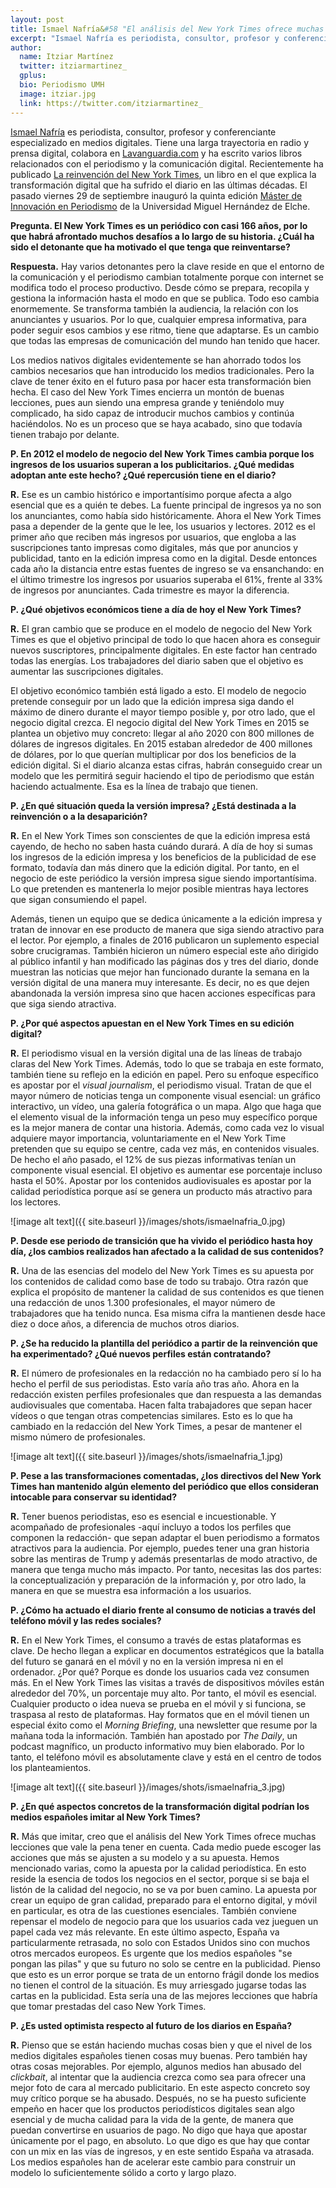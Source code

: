 ```yaml
---
layout: post
title: Ismael Nafría&#58 "El análisis del New York Times ofrece muchas lecciones que los medios españoles pueden tener en cuenta"
excerpt: "Ismael Nafría es periodista, consultor, profesor y conferenciante especializado en medios digitales. Tiene una larga trayectoria en radio y prensa digital, colabora en Lavanguardia.com y ha escrito varios libros relacionados con el periodismo y la comunicación digital. Recientemente ha publicado La reinvención del New York Times, un libro en el que explica la transformación digital que ha sufrido el diario en las últimas décadas. El pasado viernes 29 de septiembre inauguró la quinta edición Máster de Innovación en Periodismo de la Universidad Miguel Hernández de Elche."
author:
  name: Itziar Martínez
  twitter: itziarmartinez_
  gplus:  
  bio: Periodismo UMH
  image: itziar.jpg
  link: https://twitter.com/itziarmartinez_
---
```

[Ismael Nafría](http://www.ismaelnafria.com/) es periodista, consultor, profesor y conferenciante especializado en medios digitales. Tiene una larga trayectoria en radio y prensa digital, colabora en [Lavanguardia.com](http://www.lavanguardia.com/) y ha escrito varios libros relacionados con el periodismo y la comunicación digital. Recientemente ha publicado [La reinvención del New York Times](http://www.ismaelnafria.com/nytimes/), un libro en el que explica la transformación digital que ha sufrido el diario en las últimas décadas. El pasado viernes 29 de septiembre inauguró la quinta edición [Máster de Innovación en Periodismo](http://mip.umh.es/) de la Universidad Miguel Hernández de Elche. 

**Pregunta. El New York Times es un periódico con casi 166 años, por lo que habrá afrontado muchos desafíos a lo largo de su historia. ¿Cuál ha sido el detonante que ha motivado el que tenga que reinventarse?**

**Respuesta.** Hay varios detonantes pero la clave reside en que el entorno de la comunicación y el periodismo cambian totalmente porque con internet se modifica todo el proceso productivo. Desde cómo se prepara, recopila y gestiona la información hasta el modo en que se publica. Todo eso cambia enormemente. Se transforma también la audiencia, la relación con los anunciantes y usuarios. Por lo que, cualquier empresa informativa, para poder seguir esos cambios y ese ritmo, tiene que adaptarse. Es un cambio que todas las empresas de comunicación del mundo han tenido que hacer.

Los medios nativos digitales evidentemente se han ahorrado todos los cambios necesarios que han introducido los medios tradicionales. Pero la clave de tener éxito en el futuro pasa por hacer esta transformación bien hecha. El caso del New York Times encierra un montón de buenas lecciones, pues aun siendo una empresa grande y teniéndolo muy complicado, ha sido capaz de introducir muchos cambios y continúa haciéndolos. No es un proceso que se haya acabado, sino que todavía tienen trabajo por delante.

**P. En 2012 el modelo de negocio del New York Times cambia porque los ingresos de los usuarios superan a los publicitarios. ¿Qué medidas adoptan ante este hecho? ¿Qué repercusión tiene en el diario?**

**R.** Ese es un cambio histórico e importantísimo porque afecta a algo esencial que es a quién te debes. La fuente principal de ingresos ya no son los anunciantes, como había sido históricamente. Ahora el New York Times pasa a depender de la gente que le lee, los usuarios y lectores. 2012 es el primer año que reciben más ingresos por usuarios, que engloba a las suscripciones tanto impresas como digitales, más que por anuncios y publicidad, tanto en la edición impresa como en la digital. Desde entonces cada año la distancia entre estas fuentes de ingreso se va ensanchando: en el último trimestre los ingresos por usuarios superaba el 61%, frente al 33% de ingresos por anunciantes. Cada trimestre es mayor la diferencia.

**P. ¿Qué objetivos económicos tiene a día de hoy el New York Times?**

**R.** El gran cambio que se produce en el modelo de negocio del New York Times es que el objetivo principal de todo lo que hacen ahora es conseguir nuevos suscriptores, principalmente digitales. En este factor han centrado todas las energías. Los trabajadores del diario saben que el objetivo es aumentar las suscripciones digitales. 

El objetivo económico también está ligado a esto. El modelo de negocio pretende conseguir por un lado que la edición impresa siga dando el máximo de dinero durante el mayor tiempo posible y, por otro lado, que el negocio digital crezca. El negocio digital del New York Times en 2015 se plantea un objetivo muy concreto: llegar al año 2020 con 800 millones de dólares de ingresos digitales. En 2015 estaban alrededor de 400 millones de dólares, por lo que querían multiplicar por dos los beneficios de la edición digital. Si el diario alcanza estas cifras, habrán conseguido crear un modelo que les permitirá seguir haciendo el tipo de periodismo que están haciendo actualmente. Esa es la línea de trabajo que tienen. 

**P. ¿En qué situación queda la versión impresa? ¿Está destinada a la reinvención o a la desaparición?**

**R.** En el New York Times son conscientes de que la edición impresa está cayendo, de hecho no saben hasta cuándo durará. A día de hoy si sumas los ingresos de la edición impresa y los beneficios de la publicidad de ese formato, todavía dan más dinero que la edición digital. Por tanto, en el negocio de este periódico la versión impresa sigue siendo importantísima. Lo que pretenden es mantenerla lo mejor posible mientras haya lectores que sigan consumiendo el papel. 

Además, tienen un equipo que se dedica únicamente a la edición impresa y tratan de innovar en ese producto de manera que siga siendo atractivo para el lector. Por ejemplo, a finales de 2016 publicaron un suplemento  especial sobre crucigramas. También hicieron un número especial este año dirigido al público infantil y han modificado las páginas dos y tres del diario, donde muestran las noticias que mejor han funcionado durante la semana en la versión digital de una manera muy interesante. Es decir, no es que dejen abandonada la versión impresa sino que hacen acciones específicas para que siga siendo atractiva. 

**P. ¿Por qué aspectos apuestan en el New York Times en su edición digital?**

**R.** El periodismo visual en la versión digital una de las líneas de trabajo claras del New York Times. Además, todo lo que se trabaja en este formato, también tiene su reflejo en la edición en papel. Pero su enfoque específico es apostar por el *visual journalism*, el periodismo visual. Tratan de que el mayor número de noticias tenga un componente visual esencial: un gráfico interactivo, un vídeo, una galería fotográfica o un mapa. Algo que haga que el elemento visual de la información tenga un peso muy específico porque es la mejor manera de contar una historia. Además, como cada vez lo visual adquiere mayor importancia, voluntariamente en el New York Time pretenden que su equipo se centre, cada vez más, en contenidos visuales. De hecho el año pasado, el 12% de sus piezas informativas tenían un componente visual esencial. El objetivo es aumentar ese porcentaje incluso hasta el 50%. Apostar por los contenidos audiovisuales es apostar por la calidad periodística porque así se genera un producto más atractivo para los lectores. 

![image alt text]({{ site.baseurl }}/images/shots/ismaelnafria_0.jpg)

**P. Desde ese periodo de transición que ha vivido el periódico hasta hoy día, ¿los cambios realizados han afectado a la calidad de sus contenidos?**

**R.** Una de las esencias del modelo del New York Times es su apuesta por los contenidos de calidad como base de todo su trabajo. Otra razón que explica el propósito de mantener la calidad de sus contenidos es que tienen una redacción de unos 1.300 profesionales, el mayor número de trabajadores que ha tenido nunca. Esa misma cifra la mantienen desde hace diez o doce años, a diferencia de muchos otros diarios. 

**P. ¿Se ha reducido la plantilla del periódico a partir de la reinvención que ha experimentado? ¿Qué nuevos perfiles están contratando?**

**R.** El número de profesionales en la redacción no ha cambiado pero sí lo ha hecho el perfil de sus periodistas. Esto varía año tras año. Ahora en  la redacción existen perfiles profesionales que dan respuesta a las demandas audiovisuales que comentaba. Hacen falta trabajadores que sepan hacer vídeos o que tengan otras competencias similares. Esto es lo que ha cambiado en la redacción del  New York Times, a pesar de mantener el mismo número de profesionales. 

![image alt text]({{ site.baseurl }}/images/shots/ismaelnafria_1.jpg)

**P. Pese a las transformaciones comentadas, ¿los directivos del New York Times han mantenido algún elemento del periódico que ellos consideran intocable para conservar su identidad?**

**R.** Tener buenos periodistas, eso es esencial e incuestionable. Y acompañado de profesionales -aquí incluyo a todos los perfiles que componen la redacción- que sepan adaptar el buen periodismo a formatos atractivos para la audiencia. Por ejemplo, puedes tener una gran historia sobre las mentiras de Trump y además presentarlas de modo atractivo, de manera que tenga mucho más impacto. Por tanto, necesitas las dos partes: la conceptualización y preparación de la información y, por otro lado, la manera en que se muestra esa información a los usuarios. 

**P. ¿Cómo ha actuado el diario frente al consumo de noticias a través del teléfono móvil y las redes sociales?**

**R.** En el New York Times, el consumo a través de estas plataformas es clave. De hecho llegan a explicar en documentos estratégicos que la batalla del futuro se ganará en el móvil y no en la versión impresa ni en el ordenador. ¿Por qué? Porque es donde los usuarios cada vez consumen más. En el New York Times las visitas a través de dispositivos móviles están alrededor del 70%, un porcentaje muy alto. Por tanto, el móvil es esencial. Cualquier producto o idea nueva se prueba en el móvil y si funciona, se traspasa al resto de plataformas.  Hay formatos que en el móvil tienen un especial éxito como el *Morning Briefing*, una newsletter que resume por la mañana toda la información. También han apostado por *The Daily*, un podcast magnífico, un producto informativo muy bien elaborado. Por lo tanto, el teléfono móvil es absolutamente clave y está en el centro  de todos los planteamientos.

![image alt text]({{ site.baseurl }}/images/shots/ismaelnafria_3.jpg)

**P. ¿En qué aspectos concretos de la transformación digital podrían los medios españoles imitar al New York Times?**

**R.** Más que imitar, creo que el análisis del New York Times ofrece muchas lecciones que vale la pena tener en cuenta. Cada medio puede escoger las acciones que más se ajusten a su modelo y a su apuesta. Hemos mencionado varias, como la apuesta por la calidad periodística. En esto reside la esencia de todos los negocios en el sector, porque si se baja el listón de la calidad del negocio, no se va por buen camino. La apuesta por crear un equipo de gran calidad, preparado para el entorno digital, y móvil en particular, es otra de las cuestiones esenciales. También conviene repensar el modelo de negocio para que los usuarios cada vez jueguen un papel cada vez más relevante. En este último aspecto, España va particularmente retrasada, no solo con Estados Unidos sino con muchos otros mercados europeos. Es urgente que los medios españoles "se pongan las pilas" y que su futuro no solo se centre en la publicidad. Pienso que esto es un error porque se trata de un entorno frágil donde los medios no tienen el control de la situación. Es muy arriesgado jugarse todas las cartas en la publicidad. Esta sería una de las mejores lecciones que habría que tomar prestadas del caso New York Times.

**P. ¿Es usted optimista respecto al futuro de los diarios en España?**

**R.** Pienso que se están haciendo muchas cosas bien y que el nivel de los medios digitales españoles tienen cosas muy buenas. Pero también hay otras cosas mejorables. Por ejemplo, algunos medios han abusado del *clickbait*, al intentar que la audiencia crezca como sea para ofrecer una mejor foto de cara al mercado publicitario. En este aspecto concreto soy muy crítico porque se ha abusado. Después, no se ha puesto suficiente empeño en hacer que los productos periodísticos digitales sean algo esencial y de mucha calidad para la vida de la gente, de manera que puedan convertirse en usuarios de pago. No digo que haya que apostar únicamente por el pago, en absoluto. Lo que digo es que hay que contar con un mix en las vías de ingresos, y en este sentido España va atrasada. Los medios españoles han de acelerar este cambio para construir un modelo lo suficientemente sólido a corto y largo plazo. 
